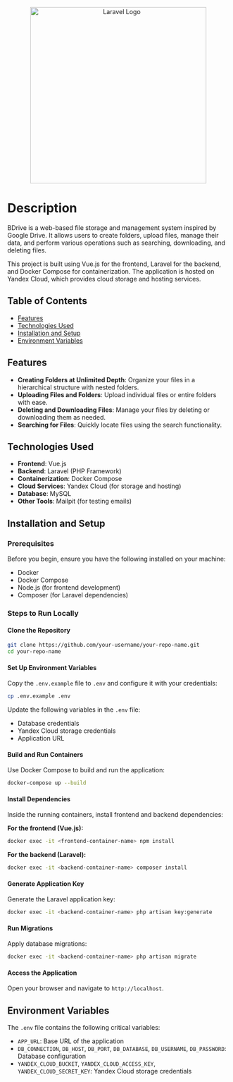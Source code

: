 <p align="center"><a href="https://laravel.com" target="_blank"><img src="https://raw.githubusercontent.com/laravel/art/master/logo-lockup/5%20SVG/2%20CMYK/1%20Full%20Color/laravel-logolockup-cmyk-red.svg" width="400" alt="Laravel Logo"></a></p>

# Description

BDrive is a web-based file storage and management system inspired by Google Drive. It allows users to create folders, upload files, manage their data, and perform various operations such as searching, downloading, and deleting files.

This project is built using Vue.js for the frontend, Laravel for the backend, and Docker Compose for containerization. The application is hosted on Yandex Cloud, which provides cloud storage and hosting services.

## Table of Contents

- [Features](#features)
- [Technologies Used](#technologies-used)
- [Installation and Setup](#installation-and-setup)
- [Environment Variables](#environment-variables)

## Features

- **Creating Folders at Unlimited Depth**: Organize your files in a hierarchical structure with nested folders.
- **Uploading Files and Folders**: Upload individual files or entire folders with ease.
- **Deleting and Downloading Files**: Manage your files by deleting or downloading them as needed.
- **Searching for Files**: Quickly locate files using the search functionality.

## Technologies Used

- **Frontend**: Vue.js  
- **Backend**: Laravel (PHP Framework)  
- **Containerization**: Docker Compose  
- **Cloud Services**: Yandex Cloud (for storage and hosting)  
- **Database**: MySQL
- **Other Tools**: Mailpit (for testing emails)

## Installation and Setup

### Prerequisites

Before you begin, ensure you have the following installed on your machine:

- Docker  
- Docker Compose  
- Node.js (for frontend development)  
- Composer (for Laravel dependencies)  

### Steps to Run Locally

#### Clone the Repository

```bash
git clone https://github.com/your-username/your-repo-name.git
cd your-repo-name
```

#### Set Up Environment Variables

Copy the `.env.example` file to `.env` and configure it with your credentials:

```bash
cp .env.example .env
```

Update the following variables in the `.env` file:

- Database credentials  
- Yandex Cloud storage credentials  
- Application URL  

#### Build and Run Containers

Use Docker Compose to build and run the application:

```bash
docker-compose up --build
```

#### Install Dependencies

Inside the running containers, install frontend and backend dependencies:

**For the frontend (Vue.js):**

```bash
docker exec -it <frontend-container-name> npm install
```

**For the backend (Laravel):**

```bash
docker exec -it <backend-container-name> composer install
```

#### Generate Application Key

Generate the Laravel application key:

```bash
docker exec -it <backend-container-name> php artisan key:generate
```

#### Run Migrations

Apply database migrations:

```bash
docker exec -it <backend-container-name> php artisan migrate
```

#### Access the Application

Open your browser and navigate to `http://localhost`.

## Environment Variables

The `.env` file contains the following critical variables:

- `APP_URL`: Base URL of the application  
- `DB_CONNECTION`, `DB_HOST`, `DB_PORT`, `DB_DATABASE`, `DB_USERNAME`, `DB_PASSWORD`: Database configuration  
- `YANDEX_CLOUD_BUCKET`, `YANDEX_CLOUD_ACCESS_KEY`, `YANDEX_CLOUD_SECRET_KEY`: Yandex Cloud storage credentials
